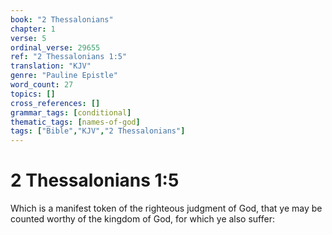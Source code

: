 ```yaml
---
book: "2 Thessalonians"
chapter: 1
verse: 5
ordinal_verse: 29655
ref: "2 Thessalonians 1:5"
translation: "KJV"
genre: "Pauline Epistle"
word_count: 27
topics: []
cross_references: []
grammar_tags: [conditional]
thematic_tags: [names-of-god]
tags: ["Bible","KJV","2 Thessalonians"]
---
```


# 2 Thessalonians 1:5

Which is a manifest token of the righteous judgment of God, that ye may be counted worthy of the kingdom of God, for which ye also suffer:
